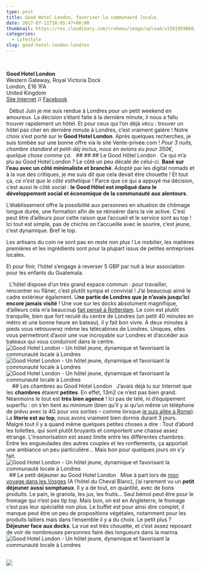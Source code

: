 ```yaml
---
type: post
title: Good Hotel London, favoriser la communauté locale.
date: 2017-07-11T18:05:47+00:00
thumbnail: https://res.cloudinary.com/crokmou/image/upload/v1501959868/good-hotel-londres-london-crokmou-blog-cuisine-voyage-belgique-5.jpg
categories: 
  - Lifestyle
slug: good-hotel-london-londres
---
```


 

**Good Hotel London**  
Western Gateway, Royal Victoria Dock  
London, E16 1FA  
United Kingdom  
[Site Internet](http://www.goodhotellondon.com/) // [Facebook](https://www.facebook.com/goodhotellondon)

  Début Juin je me suis rendue à Londres pour un petit weekend en amoureux. La décision s’étant faite à la dernière minute, il nous a fallu trouver rapidement un hôtel. Et pour ceux qui l’on déjà vécu : trouver un hôtel pas cher en dernière minute à Londres, c’est vraiment galère ! Notre choix s’est porté sur le **Good Hotel London**. Après quelques recherches, je suis tombée sur une bonne offre via le site Vente-privée.com ! _Pour 3 nuits, chambre standard et petit-déj inclus, nous en avions eu pour 350€, quelque chose comme ça._   ## ## ## Le Good Hôtel London   Ce qui m’a plu au Good Hotel London ? Le côté un peu décalé de celui-ci. **Basé sur l’eau avec un côté minimaliste et branché**. Adopté par les digital nomads et à la vue des critiques, je me suis dit que cela devait être chouette ! Et tout ça, _ce n’est que le côté esthétique_ ! Parce que ce qui a appuyé ma décision, c’est aussi le côté social : **le Good Hôtel est impliqué dans le développement social et économique de la communauté aux alentours**.  

L’établissement offre la possibilité aux personnes en situation de chômage longue durée, une formation afin de se réinsérer dans la vie active. C’est peut être d’ailleurs pour cette raison que l’accueil et le service sont au top ! Ici tout est simple, pas de chichis on t’accueille avec le sourire, c’est jeune, c’est dynamique. Bref le top.

Les artisans du coin ne sont pas en reste non plus ! Le mobilier, les matières premières et les ingrédients sont pour la plupart issus de petites entreprises locales.

Et pour finir, l’hôtel s’engage à reverser 5 GBP par nuit à leur association pour les enfants du Guatemala.

  L’hôtel dispose d’un très grand espace commun : pour travailler, rencontrer ou flâner, c’est plutôt sympa et convivial ! J’ai beaucoup aimé le cadre extérieur également. U**ne partie de Londres que je n’avais jusqu’ici encore jamais visité** ! Une vue sur les docks absolument magnifique, d’ailleurs cela m’a beaucoup [fait pensé à Rotterdam](http://www.crokmou.com/2016/11/citytrip-a-rotterdam). Le coin est plutôt tranquille, bien que fort reculé du centre de Londres (un petit 40 minutes en métro et une bonne heure en bateau), il y fait bon vivre. A deux minutes à pieds vous retrouverez même les télécabines de Londres. Uniques, elles vous permettront d’avoir une vue incroyable sur Londres et d’accéder aux bateaux qui vous conduiront dans le centre.   ![Good Hotel London - Un hôtel jeune, dynamique et favorisant la communauté locale à Londres](https://res.cloudinary.com/crokmou/image/upload/v1501959865/good-hotel-londres-london-crokmou-blog-cuisine-voyage-belgique-2.jpg "Good Hotel London - Un hôtel jeune, dynamique et favorisant la communauté locale à Londres") ![Good Hotel London - Un hôtel jeune, dynamique et favorisant la communauté locale à Londres](https://res.cloudinary.com/crokmou/image/upload/v1501959860/good-hotel-londres-london-crokmou-blog-cuisine-voyage-belgique-1.jpg "Good Hotel London - Un hôtel jeune, dynamique et favorisant la communauté locale à Londres")![Good Hotel London - Un hôtel jeune, dynamique et favorisant la communauté locale à Londres](https://res.cloudinary.com/crokmou/image/upload/v1501959873/good-hotel-londres-london-crokmou-blog-cuisine-voyage-belgique-3.jpg "Good Hotel London - Un hôtel jeune, dynamique et favorisant la communauté locale à Londres")     ## Les chambres au Good Hotel London   J’avais déjà lu sur Internet que les **chambres** étaient **petites**. En effet, 13m2 ce n’est pas bien grand. Néanmoins le tout est **très bien agencé** ! Ici pas de télé, ni d’équipement superflu : on s’en tient au minimum (bien qu’il y ai qu’un même un téléphone de prévu avec la 4G pour vos sorties – comme lorsque [je suis allée à Rome](http://www.crokmou.com/2017/01/citytrip-a-rome-italie)). La **literie est au top**, nous avons vraiment bien dormis durant 3 jours. Malgré tout il y a quand même quelques petites choses a dire : Tout d’abord les toilettes, qui sont plutôt bruyants et comportent une chasse assez étrange. L’insonorisation est assez limite entre les différentes chambres. Entre les engueulades des autres couples et les ronflements, ça apportait une ambiance un peu particulière… Mais bon pour quelques jours on s’y fait.   ![Good Hotel London - Un hôtel jeune, dynamique et favorisant la communauté locale à Londres](https://res.cloudinary.com/crokmou/image/upload/v1501959873/good-hotel-londres-london-crokmou-blog-cuisine-voyage-belgique.jpg "Good Hotel London - Un hôtel jeune, dynamique et favorisant la communauté locale à Londres")   ## Le petit déjeuner au Good Hotel London   Mise à part lors de [mon voyage dans les Vosges](http://www.crokmou.com/2017/06/roadtrip-nord-du-massif-des-vosges) (A l’hôtel du Cheval Blanc), j’ai rarement vu un **petit déjeuner aussi somptueux**. Il y a de tout, en quantité, avec de bons produits. Le pain, le granola, les jus, les fruits… Seul bémol peut être pour le fromage qui n’est pas tip top. Mais bon, on est en Angleterre, le fromage c’est pas leur spécialité non plus. Le buffet est pour ainsi dire complet, il manque peut être un peu de propositions végétales, notamment pour les produits laitiers mais dans l’ensemble il y a du choix. Le petit plus ? **Déjeuner face aux docks**. La vue est très chouette, et c’est assez reposant de voir de nombreuses personnes faire des longueurs dans la marina.   ![Good Hotel London - Un hôtel jeune, dynamique et favorisant la communauté locale à Londres](https://res.cloudinary.com/crokmou/image/upload/v1501959868/good-hotel-londres-london-crokmou-blog-cuisine-voyage-belgique-4.jpg "Good Hotel London - Un hôtel jeune, dynamique et favorisant la communauté locale à Londres")  

![](https://res.cloudinary.com/crokmou/image/upload/v1501959868/good-hotel-londres-london-crokmou-blog-cuisine-voyage-belgique-pinterest-337x900.jpg)